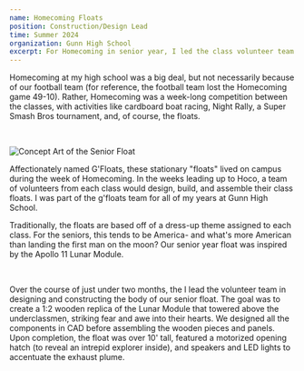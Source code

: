 ```yaml
---
name: Homecoming Floats
position: Construction/Design Lead
time: Summer 2024
organization: Gunn High School
excerpt: For Homecoming in senior year, I led the class volunteer team to construct and build our 'float' - a 2:1 wooden replica of the Moon Lander.
---
```

<p>Homecoming at my high school was a big deal, but not necessarily because of our football team (for reference, the football team lost the Homecoming game 49-10). Rather, Homecoming was a week-long competition between the classes, with activities like cardboard boat racing, Night Rally, a Super Smash Bros tournament, and, of course, the floats.</p>
<p>&nbsp;</p>
 <img src="../../assets/images/float_concept.jpg" alt="Concept Art of the Senior Float">
<p>Affectionately named G'Floats, these stationary "floats" lived on campus during the week of Homecoming. In the weeks leading up to Hoco, a team of volunteers from each class would design, build, and assemble their class floats. I was part of the g'floats team for all of my years at Gunn High School.</p>
<p>Traditionally, the floats are based off of a dress-up theme assigned to each class. For the seniors, this tends to be America- and what's more American than landing the first man on the moon? Our senior year float was inspired by the Apollo 11 Lunar Module.</p>
<p>&nbsp;</p>
<p>Over the course of just under two months, the I lead the volunteer team in designing and constructing the body of our senior float. The goal was to create a 1:2 wooden replica of the Lunar Module that towered above the underclassmen, striking fear and awe into their hearts. We designed all the components in CAD before assembling the wooden pieces and panels. Upon completion, the float was over 10' tall, featured a motorized opening hatch (to reveal an intrepid explorer inside), and speakers and LED lights to accentuate the exhaust plume.</p>
